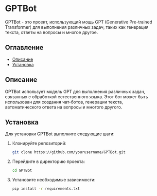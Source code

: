 # GPTBot

GPTBot - это проект, использующий мощь GPT (Generative Pre-trained Transformer) для выполнения различных задач, таких как генерация текста, ответы на вопросы и многое другое.

## Оглавление

- [Описание](#описание)
- [Установка](#установка)



## Описание

GPTBot использует модель GPT для выполнения различных задач, связанных с обработкой естественного языка. Этот бот может быть использован для создания чат-ботов, генерации текста, автоматического ответа на вопросы и многого другого.

## Установка

Для установки GPTBot выполните следующие шаги:

1. Клонируйте репозиторий:
    ```bash
    git clone https://github.com/yourusername/GPTBot.git
    ```

2. Перейдите в директорию проекта:
    ```bash
    cd GPTBot
    ```

3. Установите необходимые зависимости:
    ```bash
    pip install -r requirements.txt
    ```

